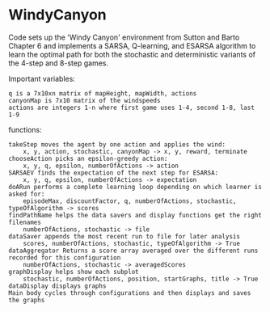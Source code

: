 # WindyCanyon
Code sets up the 'Windy Canyon' environment from Sutton and Barto Chapter 6
and implements a SARSA, Q-learning, and ESARSA algorithm to learn the optimal
path for both the stochastic and deterministic variants of the 4-step and 8-step games.

Important variables:

    q is a 7x10xn matrix of mapHeight, mapWidth, actions
    canyonMap is 7x10 matrix of the windspeeds
    actions are integers 1-n where first game uses 1-4, second 1-8, last 1-9
    
functions:

    takeStep moves the agent by one action and applies the wind:
        x, y, action, stochastic, canyonMap -> x, y, reward, terminate
    chooseAction picks an epsilon-greedy action:
        x, y, q, epsilon, numberOfActions -> action
    SARSAEV finds the expectation of the next step for ESARSA:
        x, y, q, epsilon, numberOfActions -> expectation
    doARun performs a complete learning loop depending on which learner is asked for:
        episodeMax, discountFactor, q, numberOfActions, stochastic, typeOfAlgorithm -> scores
    findPathName helps the data savers and display functions get the right filenames
        numberOfActions, stochastic -> file
    dataSaver appends the most recent run to file for later analysis
        scores, numberOfActions, stochastic, typeOfAlgorithm -> True
    dataAggregator Returns a score array averaged over the different runs recorded for this configuration
        numberOfActions, stochastic -> averagedScores
    graphDisplay helps show each subplot
        stochastic, numberOfActions, position, startGraphs, title -> True
    dataDisplay displays graphs
    Main body cycles through configurations and then displays and saves the graphs
